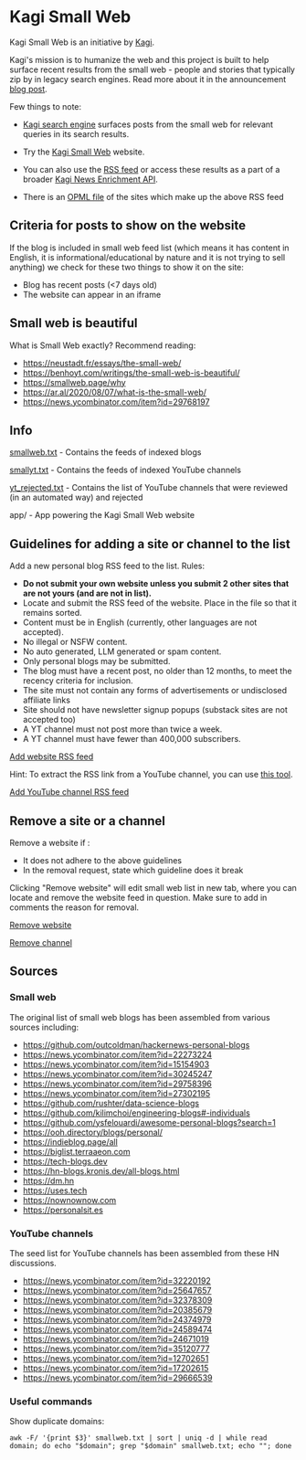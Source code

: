 # Kagi Small Web

Kagi Small Web is an initiative by [Kagi](https://kagi.com).

Kagi's mission is to humanize the web and this project is built to help surface recent results from the small web - people and stories that typically zip by in legacy search engines. Read more about it in the announcement [blog post](https://blog.kagi.com/small-web).

Few things to note:

- [Kagi search engine](https://kagi.com) surfaces posts from the small web for relevant queries in its search results. 

- Try the [Kagi Small Web](https://kagi.com/smallweb) website.

- You can also use the [RSS feed](https://kagi.com/api/v1/smallweb/feed) or access these results as a part of a broader [Kagi News Enrichment API](https://help.kagi.com/kagi/api/enrich.html). 

- There is an [OPML file](https://kagi.com/smallweb/opml) of the sites which make up the above RSS feed

## Criteria for posts to show on the website

If the blog is included in small web feed list (which means it has content in English, it is informational/educational by nature and it is not trying to sell anything) we check for these two things to show it on the site:

- Blog has recent posts (<7 days old)
- The website can appear in an iframe
  
## Small web is beautiful

What is Small Web exactly? Recommend reading:

- https://neustadt.fr/essays/the-small-web/
- https://benhoyt.com/writings/the-small-web-is-beautiful/
- https://smallweb.page/why
- https://ar.al/2020/08/07/what-is-the-small-web/
- https://news.ycombinator.com/item?id=29768197



## Info

[smallweb.txt](https://github.com/kagisearch/smallweb/blob/main/smallweb.txt) - Contains the feeds of indexed blogs

[smallyt.txt](https://github.com/kagisearch/smallweb/blob/main/smallyt.txt) - Contains the feeds of indexed YouTube channels

[yt_rejected.txt](https://github.com/kagisearch/smallweb/blob/main/yt_rejected.txt) - Contains the list of YouTube channels that were reviewed (in an automated way) and rejected 

app/ - App powering the Kagi Small Web website


## Guidelines for adding a site or channel to the list

Add a new personal blog RSS feed to the list. Rules:

- **Do not submit your own website unless you submit 2 other sites that are not yours (and are not in list).**
- Locate and submit the RSS feed of the website. Place in the file so that it remains sorted.
- Content must be in English (currently, other languages are not accepted).
- No illegal or NSFW content.
- No auto generated, LLM generated or spam content.
- Only personal blogs may be submitted. 
- The blog must have a recent post, no older than 12 months, to meet the recency criteria for inclusion.
- The site must not contain any forms of advertisements or undisclosed affiliate links
- Site should not have newsletter signup popups (substack sites are not accepted too)
- A YT channel must not post more than twice a week.
- A YT channel must have fewer than 400,000 subscribers.

[Add website RSS
feed](https://github.com/kagisearch/smallweb/edit/main/smallweb.txt)

Hint: To extract the RSS link from a YouTube channel, you can use [this tool](https://youtube-rss-nu.vercel.app/).

[Add YouTube channel RSS
feed](https://github.com/kagisearch/smallweb/edit/main/smallyt.txt)

## Remove a site or a channel

Remove a website if :

- It does not adhere to the above guidelines
- In the removal request, state which guideline does it break

Clicking "Remove website" will edit small web list in new tab, where you can locate and remove the website feed in question. Make sure to add in comments the reason for removal.

[Remove website](https://github.com/kagisearch/smallweb/edit/main/smallweb.txt)

[Remove channel](https://github.com/kagisearch/smallweb/edit/main/smallt.txt)

## Sources
### Small web 

The original list of small web blogs has been assembled from various
sources including:

- https://github.com/outcoldman/hackernews-personal-blogs
- https://news.ycombinator.com/item?id=22273224
- https://news.ycombinator.com/item?id=15154903
- https://news.ycombinator.com/item?id=30245247
- https://news.ycombinator.com/item?id=29758396
- https://news.ycombinator.com/item?id=27302195
- https://github.com/rushter/data-science-blogs
- https://github.com/kilimchoi/engineering-blogs#-individuals
- https://github.com/ysfelouardi/awesome-personal-blogs?search=1
- https://ooh.directory/blogs/personal/
- https://indieblog.page/all
- https://biglist.terraaeon.com
- https://tech-blogs.dev
- https://hn-blogs.kronis.dev/all-blogs.html
- https://dm.hn
- https://uses.tech
- https://nownownow.com
- https://personalsit.es




### YouTube channels

The seed list for YouTube channels has been assembled from these HN discussions.

- https://news.ycombinator.com/item?id=32220192
- https://news.ycombinator.com/item?id=25647657
- https://news.ycombinator.com/item?id=32378309
- https://news.ycombinator.com/item?id=20385679
- https://news.ycombinator.com/item?id=24374979
- https://news.ycombinator.com/item?id=24589474
- https://news.ycombinator.com/item?id=24671019
- https://news.ycombinator.com/item?id=35120777
- https://news.ycombinator.com/item?id=12702651
- https://news.ycombinator.com/item?id=17202615
- https://news.ycombinator.com/item?id=29666539



### Useful commands

Show duplicate domains:
```
awk -F/ '{print $3}' smallweb.txt | sort | uniq -d | while read domain; do echo "$domain"; grep "$domain" smallweb.txt; echo ""; done
```
